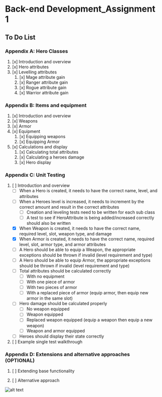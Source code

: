 # Back-end Development_Assignment 1


## To Do List 

### Appendix A: Hero Classes
1. [x] Introduction and overview
2. [x] Hero attributes
3. [x] Levelling attributes
   1. [x] Mage attribute gain
   2. [x] Ranger attribute gain
   3. [x] Rogue attribute gain
   4. [x] Warrior attribute gain

### Appendix B: Items and equipment
1. [x] Introduction and overview
2. [x] Weapons
3. [x] Armor
4. [x] Equipment
   1. [x] Equipping weapons
   2. [x] Equipping Armor
5. [x] Calculations and display
   1. [x] Calculating total attributes
   2. [x] Calculating a heroes damage
   3. [x] Hero display

### Appendix C: Unit Testing

1. [ ] Introduction and overview
      - [ ] When a Hero is created, it needs to have the correct name, level, and attributes
      - [ ] When a Heroes level is increased, it needs to increment by the correct amount and result in the correct attributes
         - [ ] Creation and leveling tests need to be written for each sub class
         - [ ] A test to see if HeroAttribute is being added/increased correctly should also be written
      - [x] When Weapon is created, it needs to have the correct name, required level, slot, weapon type, and damage
      - [x] When Armor is created, it needs to have the correct name, required level, slot, armor type, and armor attributes
      - [ ] A Hero should be able to equip a Weapon, the appropriate exceptions should be thrown if invalid (level requirement and type)
      - [ ] A Hero should be able to equip Armor, the appropriate exceptions should be thrown if invalid (level requirement and type)
      - [ ] Total attributes should be calculated correctly
         - [ ] With no equipment
         - [ ] With one piece of armor
         - [ ] With two pieces of armor
         - [ ] With a replaced piece of armor (equip armor, then equip new armor in the same slot)
      - [ ] Hero damage should be calculated properly
         - [ ] No weapon equipped
         - [ ] Weapon equipped
         - [ ] Replaced weapon equipped (equip a weapon then equip a new weapon)
         - [ ] Weapon and armor equipped
      - [ ] Heroes should display their state correctly

2. [ ] Example single test walkthrough


### Appendix D: Extensions and alternative approaches (OPTIONAL)

1. [ ] Extending base functionality

2. [ ] Alternative approach



![alt text](img/markdown_logo.png "Title Text")
